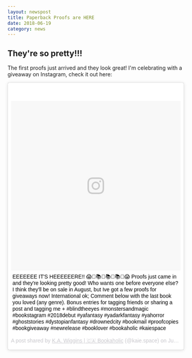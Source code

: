 ```yaml
---
layout: newspost
title: Paperback Proofs are HERE
date: 2018-06-19
category: news
---
```


## They're so pretty!!!

The first proofs just arrived and they look great! I'm celebrating with a giveaway on Instagram, check it out here:

<blockquote class="instagram-media" data-instgrm-captioned data-instgrm-permalink="https://www.instagram.com/p/BkN93FHFAqs/" data-instgrm-version="8" style=" background:#FFF; border:0; border-radius:3px; box-shadow:0 0 1px 0 rgba(0,0,0,0.5),0 1px 10px 0 rgba(0,0,0,0.15); margin: 1px; max-width:658px; padding:0; width:60%; width:-webkit-calc(100% - 40px); width:calc(100% - 40px);"><div style="padding:8px;"> <div style=" background:#F8F8F8; line-height:0; margin-top:40px; padding:50.0% 0; text-align:center; width:100%;"> <div style=" background:url(data:image/png;base64,iVBORw0KGgoAAAANSUhEUgAAACwAAAAsCAMAAAApWqozAAAABGdBTUEAALGPC/xhBQAAAAFzUkdCAK7OHOkAAAAMUExURczMzPf399fX1+bm5mzY9AMAAADiSURBVDjLvZXbEsMgCES5/P8/t9FuRVCRmU73JWlzosgSIIZURCjo/ad+EQJJB4Hv8BFt+IDpQoCx1wjOSBFhh2XssxEIYn3ulI/6MNReE07UIWJEv8UEOWDS88LY97kqyTliJKKtuYBbruAyVh5wOHiXmpi5we58Ek028czwyuQdLKPG1Bkb4NnM+VeAnfHqn1k4+GPT6uGQcvu2h2OVuIf/gWUFyy8OWEpdyZSa3aVCqpVoVvzZZ2VTnn2wU8qzVjDDetO90GSy9mVLqtgYSy231MxrY6I2gGqjrTY0L8fxCxfCBbhWrsYYAAAAAElFTkSuQmCC); display:block; height:44px; margin:0 auto -44px; position:relative; top:-22px; width:44px;"></div></div> <p style=" margin:8px 0 0 0; padding:0 4px;"> <a href="https://www.instagram.com/p/BkN93FHFAqs/" style=" color:#000; font-family:Arial,sans-serif; font-size:14px; font-style:normal; font-weight:normal; line-height:17px; text-decoration:none; word-wrap:break-word;" target="_blank">EEEEEEE IT&#39;S HEEEEEERE!! 😱🎉📚🎉📚🎉📚🎉😱 Proofs just came in and they&#39;re looking pretty good! Who wants one before everyone else? I think they&#39;ll be on sale in August, but Ive got a few proofs for giveaways now! International ok; Comment below with the last book you loved (any genre). Bonus entries for tagging friends or sharing a post and tagging me + #blindtheeyes #monstersandmagic #bookstagram #2018debut #yafantasy #yadarkfantasy #yahorror #ghoststories #dystopianfantasy #drownedcity #bookmail #proofcopies #bookgiveaway #newrelease #booklover #bookaholic #kaiespace</a></p> <p style=" color:#c9c8cd; font-family:Arial,sans-serif; font-size:14px; line-height:17px; margin-bottom:0; margin-top:8px; overflow:hidden; padding:8px 0 7px; text-align:center; text-overflow:ellipsis; white-space:nowrap;">A post shared by <a href="https://www.instagram.com/kaie.space/" style=" color:#c9c8cd; font-family:Arial,sans-serif; font-size:14px; font-style:normal; font-weight:normal; line-height:17px;" target="_blank"> K.A. Wiggins | 🇨🇦 Bookaholic</a> (@kaie.space) on <time style=" font-family:Arial,sans-serif; font-size:14px; line-height:17px;" datetime="2018-06-19T19:50:39+00:00">Jun 19, 2018 at 12:50pm PDT</time></p></div></blockquote> <script async defer src="//www.instagram.com/embed.js"></script>
